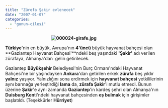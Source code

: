 ```yaml
---
title: "Zürefa Şakir evlenecek"
date: "2007-01-07"
categories: 
  - "gunun-cilesi"
---
```


                                     **![000024-girafe.jpg](/uploads/2007/01/000024-girafe.jpg)**

**Türkiye**'nin en büyük, Avrupa'nın **4'üncü** büyük hayvanat bahçesi olan **Gaziantep Hayvanat Bahçesi'**ndeki beş yaşındaki **'Şakir'** adı verilen zürafaya, Almanya'dan  gelin getirilecek.

Gaziantep **Büyükşehir** Belediyesi'nin Burç Ormanı'ndaki Hayvanat Bahçesi'ne bir yaşındayken **Ankara**'dan getirilen erkek **zürafa** beş yıldır **yalnız** yaşıyor. Yalnızlığını sona erdirmek için **hayvanat bahçesi** yetkililerinin aynı barınağa yerleştirdiği **lama** da, **zürafa Şakir**'i mutlu etmedi. Bunun üzerine **Şakir**'e aynı zamanda **Gaziantep**'in kardeş şehri olan Almanya'nın **Duisburg Ken**ti'ndeki hayvanat bahçesinden **eş bulmak** için girişimler başlatıldı. (Teşekkürler **Hürriyet**)
